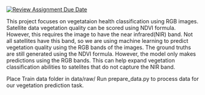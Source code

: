 [![Review Assignment Due Date](https://classroom.github.com/assets/deadline-readme-button-24ddc0f5d75046c5622901739e7c5dd533143b0c8e959d652212380cedb1ea36.svg)](https://classroom.github.com/a/6ndC2138)


This project focuses on vegetataion health classification using RGB images. Satellite data vegetation quality can be scored using NDVI formula. However, this requires the image to have the near infrared(NIR) band. Not all satellites have this band, so we are using machine learning to predict vegetation quality using the RGB bands of the images. The ground truths are still generated using the NDVI formula. However, the model only makes predictions using the RGB bands. This can help expand vegetation classification abilities to satelites that do not capture the NIR band.

Place Train data folder in data/raw/
Run prepare_data.py to process data for our vegetation prediction task.
